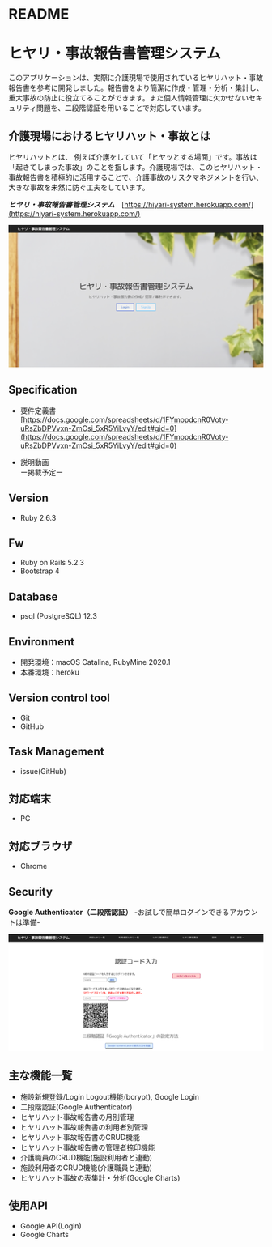 # README
# ヒヤリ・事故報告書管理システム
このアプリケーションは、実際に介護現場で使用されているヒヤリハット・事故報告書を参考に開発しました。報告書をより簡潔に作成・管理・分析・集計し、重大事故の防止に役立てることができます。また個人情報管理に欠かせないセキュリティ問題を、二段階認証を用いることで対応しています。

## 介護現場におけるヒヤリハット・事故とは
ヒヤリハットとは、 例えば介護をしていて「ヒヤッとする場面」です。事故は「起きてしまった事故」のことを指します。介護現場では、このヒヤリハット・事故報告書を積極的に活用することで、介護事故のリスクマネジメントを行い、大きな事故を未然に防ぐ工夫をしています。

***ヒヤリ・事故報告書管理システム***　[https://hiyari-system.herokuapp.com/](https://hiyari-system.herokuapp.com/)

![TOP画面](https://github.com/hayaminahiro/hiyari-system/blob/master/app/assets/images/top_readme.png)

## Specification
* 要件定義書<br>
[https://docs.google.com/spreadsheets/d/1FYmopdcnR0Voty-uRsZbDPVvxn-ZmCsi_5xR5YiLvyY/edit#gid=0](https://docs.google.com/spreadsheets/d/1FYmopdcnR0Voty-uRsZbDPVvxn-ZmCsi_5xR5YiLvyY/edit#gid=0)

* 説明動画<br>
ー掲載予定ー

## Version
* Ruby 2.6.3

## Fw
* Ruby on Rails 5.2.3
* Bootstrap 4

## Database
* psql (PostgreSQL) 12.3

## Environment
* 開発環境：macOS Catalina, RubyMine 2020.1
* 本番環境：heroku

## Version control tool
* Git
* GitHub

## Task Management
* issue(GitHub)

## 対応端末
* PC

## 対応ブラウザ
* Chrome

## Security
**Google Authenticator（二段階認証）**
-お試しで簡単ログインできるアカウントは準備-

![認証画面](https://github.com/hayaminahiro/hiyari-system/blob/master/app/assets/images/qr_readme.png)

## 主な機能一覧
* 施設新規登録/Login Logout機能(bcrypt), Google Login
* 二段階認証(Google Authenticator)
* ヒヤリハット事故報告書の月別管理
* ヒヤリハット事故報告書の利用者別管理
* ヒヤリハット事故報告書のCRUD機能
* ヒヤリハット事故報告書の管理者捺印機能
* 介護職員のCRUD機能(施設利用者と連動)
* 施設利用者のCRUD機能(介護職員と連動)
* ヒヤリハット事故の表集計・分析(Google Charts)

## 使用API
* Google API(Login)
* Google Charts



